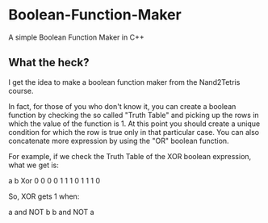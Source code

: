 # Boolean-Function-Maker
A simple Boolean Function Maker in C++

## What the heck?

I get the idea to make a boolean function maker from the Nand2Tetris course.

In fact, for those of you who don't know it, you can create a boolean function by checking
the so called "Truth Table" and picking up the rows in which the value of the  function is 1. At this point you should create a unique condition for which the row is true only in that particular case. You can also concatenate more expression by using the "OR" boolean function.

For example, if we check the Truth Table of the XOR boolean expression, what we get is:

a    b   Xor
0    0   0
0    1   1
1    0   1
1    1   0

So, XOR gets 1 when:

a and NOT b 
b and NOT a
